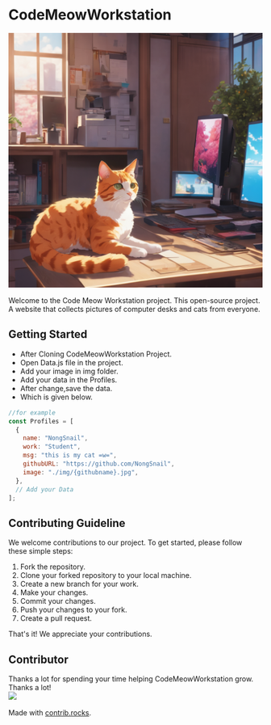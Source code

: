 # CodeMeowWorkstation

<img src="./img/ex1.png">

Welcome to the Code Meow Workstation project. This open-source project. A website that collects pictures of computer desks and cats from everyone.

## Getting Started

- After Cloning CodeMeowWorkstation Project.
- Open Data.js file in the project.
- Add your image in img folder.
- Add your data in the Profiles.
- After change,save the data.
- Which is given below.

```javascript
//for example
const Profiles = [
  {
    name: "NongSnail",
    work: "Student",
    msg: "this is my cat =w=",
    githubURL: "https://github.com/NongSnail",
    image: "./img/{githubname}.jpg",
  },
  // Add your Data
];
```

## Contributing Guideline

We welcome contributions to our project. To get started, please follow these simple steps:

1. Fork the repository.
2. Clone your forked repository to your local machine.
3. Create a new branch for your work.
4. Make your changes.
5. Commit your changes.
6. Push your changes to your fork.
7. Create a pull request.

That's it! We appreciate your contributions.

## Contributor

Thanks a lot for spending your time helping CodeMeowWorkstation grow. Thanks a lot! <br>
<a href="https://github.com/NongSnail/CodeMeowWorkstation/graphs/contributors">
<img src="https://contrib.rocks/image?repo=NongSnail/CodeMeowWorkstation" />
</a>

Made with [contrib.rocks](https://contrib.rocks).
